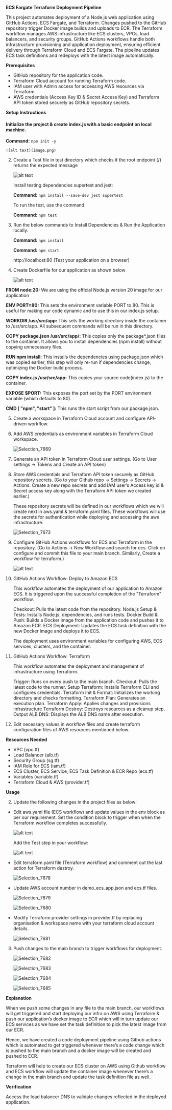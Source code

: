 **ECS Fargate Terraform Deployment Pipeline**

This project automates deployment of a Node.js web application using GitHub Actions, ECS Fargate, and Terraform. Changes pushed to the GitHub repository trigger Docker image builds and uploads to ECR. The Terraform workflow manages AWS infrastructure like ECS clusters, VPCs, load balancers, and security groups. GitHub Actions workflows handle both infrastructure provisioning and application deployment, ensuring efficient delivery through Terraform Cloud and ECS Fargate. The pipeline updates ECS task definitions and redeploys with the latest image automatically.


**Prerequisites**
* GitHub repository for the application code.
* Terraform Cloud account for running Terraform code.
* IAM user with Admin access for accessing AWS resources via Terraform.
* AWS credentials (Access Key ID & Secret Access Key) and Terraform API token stored securely as GitHub repository secrets.

**Setup Instructions**

#### Initialize the project & create index.js with a basic endpoint on local machine.

   **Command:** `npm init -y`



    ![alt text](image.png)




2. Create a Test file in test directory which checks if the root endpoint (/) returns the expected message  


   ![alt text](image-3.png)

   Install testing dependencies supertest and jest:

   **Command:** `npm install --save-dev jest supertest`

   
   To run the test, use the command:

   **Command:** `npm test`

   

3. Run the below commands to Install Dependencies & Run the Application locally.


   **Command:** `npm install`


   **Command:** `npm start`

   

   http://localhost:80 (Test your application on a browser)



4. Create Dockerfile for our application as shown below


   ![alt text](image-2.png)

  **FROM node:20:** We are using the official Node.js version 20 image for our application

  **ENV PORT=80:** This sets the environment variable PORT to 80. This is useful for making our code dynamic and to use this in our index.js setup.

  **WORKDIR /usr/src/app:** This sets the working directory inside the container to /usr/src/app. All subsequent commands will be run in this directory.

  **COPY package.json /usr/src/app/:** This copies only the package*.json files to the container. It allows you to install dependencies (npm install) without copying unnecessary files.

  **RUN npm install:** This installs the dependencies using package.json which was copied earlier, this step will only re-run if dependencies change, optimizing the Docker build process.

  **COPY index.js /usr/src/app:** This copies your source code(index.js) to the container.

  **EXPOSE $PORT:** This exposes the port set by the PORT environment variable (which defaults to 80).

  **CMD [ "npm", "start" ]:** This runs the start script from our package.json.




5. Create a workspace in Terraform Cloud account and configure API-driven workflow.


6. Add AWS credentials as environment variables in Terraform Cloud workspace.


   ![Selection_7669](https://github.com/Akash-1704/ecs-fargate-terraform/assets/90324028/9ec20004-4cc2-474f-ace9-15ef0701cc73)


7. Generate an API token in Terraform Cloud user settings.
(Go to User settings -> Tokens and Create an API token)


8. Store AWS credentials and Terraform API token securely as GitHub repository secrets.
(Go to your Github repo -> Settings -> Secrets -> Actions. Create a new repo secrets and add IAM user’s Access key id & Secret access key along with the Terraform API token we created earlier.)

    These repository secrets will be defined in our workflows which we will create next in aws.yaml & terraform.yaml files. These workflows will use the secrets for authentication while deploying and accessing the aws infrastructure.



   ![Selection_7673](https://github.com/Akash-1704/ecs-fargate-terraform/assets/90324028/d61db80e-8404-4a74-988d-b45b67f48c0b)




9. Configure GitHub Actions workflows for ECS and Terraform in the repository.
(Go to Actions -> New Workflow and search for ecs. Click on configure and commit this file to your main branch. Similarly, Create a workflow for terraform.)


    ![alt text](image-5.png) 

  

10. GitHub Actions Workflow: Deploy to Amazon ECS

    This workflow automates the deployment of our application to Amazon ECS. It is triggered upon the successful completion of the "Terraform" workflow.

    Checkout: Pulls the latest code from the repository.
    Node.js Setup & Tests: Installs Node.js, dependencies, and runs tests.
    Docker Build & Push: Builds a Docker image from the application code and pushes it to Amazon ECR.
    ECS Deployment: Updates the ECS task definition with the new Docker image and deploys it to ECS.

    The deployment uses environment variables for configuring AWS, ECS services, clusters, and the container.

11. GitHub Actions Workflow: Terraform

    This workflow automates the deployment and management of infrastructure using Terraform.

    Trigger: Runs on every push to the main branch.
    Checkout: Pulls the latest code to the runner.
    Setup Terraform: Installs Terraform CLI and configures credentials.
    Terraform Init & Format: Initializes the working directory and checks formatting.
    Terraform Plan: Generates an execution plan.
    Terraform Apply: Applies changes and provisions infrastructure
    Terraform Destroy: Destroys resources as a cleanup step.
    Output ALB DNS: Displays the ALB DNS name after execution.


12. Edit necessary values in workflow files and create terraform configuration files of AWS resources mentioned below.


**Resources Needed**

* VPC (vpc.tf)
* Load Balancer (alb.tf)
* Security Group (sg.tf)
* IAM Role for ECS (iam.tf)
* ECS Cluster, ECS Service, ECS Task Definition & ECR Repo (ecs.tf)
* Variables (variable.tf)
* Terraform Cloud & AWS (provider.tf)

**Usage**

2. Update the following changes in the project files as below:

* Edit aws.yaml file (ECS workflow) and update values in the env block as per our requirement.
  Set the condition block to trigger when when the Terraform workflow completes successfully. 

    ![alt text](image-1.png)

  
  Add the Test step in your workflow:

  ![alt text](image-4.png)



* Edit terraform.yaml file (Terraform workflow) and comment out the last action for Terraform destroy. 


   ![Selection_7678](https://github.com/Akash-1704/ecs-fargate-terraform/assets/90324028/fc7a4357-396f-40b8-a51c-4eae2cb24954)


* Update AWS account number in demo_ecs_app.json and ecs.tf files. 


   ![Selection_7679](https://github.com/Akash-1704/ecs-fargate-terraform/assets/90324028/ad36aec5-65ea-46d7-beb4-6ae54d8a77ce)



   ![Selection_7680](https://github.com/Akash-1704/ecs-fargate-terraform/assets/90324028/cf5d177e-d123-45f2-817d-8b643290951c)


* Modify Terraform provider settings in provider.tf by  replacing organisation & workspace name with your terraform cloud account details.

  
   ![Selection_7681](https://github.com/Akash-1704/ecs-fargate-terraform/assets/90324028/5ec328af-1291-4a9b-ad79-5d356b96aa5c)


3. Push changes to the main branch to trigger workflows for deployment.


   ![Selection_7682](https://github.com/Akash-1704/ecs-fargate-terraform/assets/90324028/c38b2083-b0e1-4acc-8ef2-c2365d29e97e)


   ![Selection_7683](https://github.com/Akash-1704/ecs-fargate-terraform/assets/90324028/6738a722-6efc-4aa3-a4ae-eb6a044abc3b)


   ![Selection_7684](https://github.com/Akash-1704/ecs-fargate-terraform/assets/90324028/e908347f-9535-4fdf-b248-f8ab90e583f5)



   ![Selection_7685](https://github.com/Akash-1704/ecs-fargate-terraform/assets/90324028/45f0f405-2286-4d12-bf32-983889b52f5e)



**Explanation**

When we push some changes in any file to the main branch, our workflows will get triggered and start deploying our infra on AWS using Terraform & push our application’s docker image to ECR which will in turn update our ECS services as we have set the task definition to pick the latest image from our ECR.

Hence, we have created a code deployment pipeline using Github actions which is automated to get triggered whenever there’s a code change which is pushed to the main branch and a docker image will be created and pushed to ECR.

Terraform will help to create our ECS cluster on AWS using Github workflow and ECS workflow will update the container image whenever there’s a change in the main branch and update the task definition file as well.





**Verification**

Access the load balancer DNS to validate changes reflected in the deployed application.



